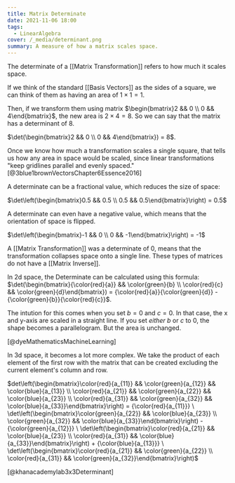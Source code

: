 ```yaml
---
title: Matrix Determinate
date: 2021-11-06 18:00
tags:
  - LinearAlgebra
cover: /_media/determinant.png
summary: A measure of how a matrix scales space.
---
```


The determinate of a [[Matrix Transformation]] refers to how much it scales space.

If we think of the standard [[Basis Vectors]] as the sides of a square, we can think of them as having an area of $1 \times 1 = 1$.

Then, if we transform them using matrix $\begin{bmatrix}2 && 0 \\ 0 && 4\end{bmatrix}$, the new area is $2 \times 4 = 8$. So we can say that the matrix has a determinant of 8.

$\det(\begin{bmatrix}2 && 0 \\ 0 && 4\end{bmatrix}) = 8$.

Once we know how much a transformation scales a single square, that tells us how any area in space would be scaled, since linear transformations "keep gridlines parallel and evenly spaced." [@3blue1brownVectorsChapter6Essence2016]

A determinate can be a fractional value, which reduces the size of space:

$\det\left(\begin{bmatrix}0.5 && 0.5 \\ 0.5 && 0.5\end{bmatrix}\right) = 0.5$

A determinate can even have a negative value, which means that the orientation of space is flipped.

$\det\left(\begin{bmatrix}-1 && 0 \\ 0 && -1\end{bmatrix}\right) = -1$

A [[Matrix Transformation]] was a determinate of 0, means that the transformation collapses space onto a single line. These types of matrices do not have a [[Matrix Inverse]].

In 2d space, the Determinate can be calculated using this formula: $\det(\begin{bmatrix}{\color{red}{a}} && \color{green}{b} \\ \color{red}{c} && \color{green}{d}\end{bmatrix}) = {\color{red}{a}}{\color{green}{d}} - {\color{green}{b}}{\color{red}{c}}$.

The intution for this comes when you set $b = 0$ and $c = 0$. In that case, the x and y-axis are scaled in a straight line. If you set *either* $b$ or $c$ to 0, the shape becomes a parallelogram. But the area is unchanged.

[@dyeMathematicsMachineLearning]

In 3d space, it becomes a lot more complex. We take the product of each element of the first row with the matrix that can be created excluding the current element's column and row.

$det\left(\begin{bmatrix}\color{red}{a_{11}} && \color{green}{a_{12}} && \color{blue}{a_{13}} \\ \color{red}{a_{21}} && \color{green}{a_{22}} && \color{blue}{a_{23}} \\ \color{red}{a_{31}} && \color{green}{a_{32}} && \color{blue}{a_{33}}\end{bmatrix}\right) = {\color{red}{a_{11}}} \ \det\left(\begin{bmatrix}\color{green}{a_{22}} && \color{blue}{a_{23}} \\ \color{green}{a_{32}} && \color{blue}{a_{33}}\end{bmatrix}\right) - {\color{green}{a_{12}}} \ \det\left(\begin{bmatrix}\color{red}{a_{21}} && \color{blue}{a_{23}} \\ \color{red}{a_{31}} && \color{blue}{a_{33}}\end{bmatrix}\right) + {\color{blue}{a_{13}}} \ \det\left(\begin{bmatrix}\color{red}{a_{21}} && \color{green}{a_{22}} \\ \color{red}{a_{31}} && \color{green}{a_{32}}\end{bmatrix}\right)$

[@khanacademylab3x3Determinant]
